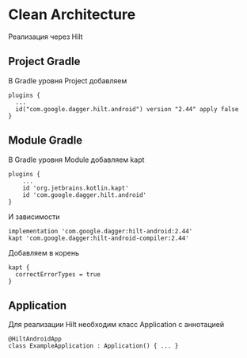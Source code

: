 # Clean Architecture
Реализация через Hilt
## Project Gradle
В Gradle уровня Project добавляем
```
plugins {
  ...
  id("com.google.dagger.hilt.android") version "2.44" apply false
}
```
## Module Gradle
В Gradle уровня Module добавляем kapt
```
plugins {
    ...
    id 'org.jetbrains.kotlin.kapt'
    id 'com.google.dagger.hilt.android'
}
```
И зависимости
```
implementation 'com.google.dagger:hilt-android:2.44'
kapt 'com.google.dagger:hilt-android-compiler:2.44'
```
Добавляем в корень
```
kapt {
  correctErrorTypes = true
}
```
## Application
Для реализации Hilt необходим класс Application с аннотацией
```
@HiltAndroidApp
class ExampleApplication : Application() { ... }
```
